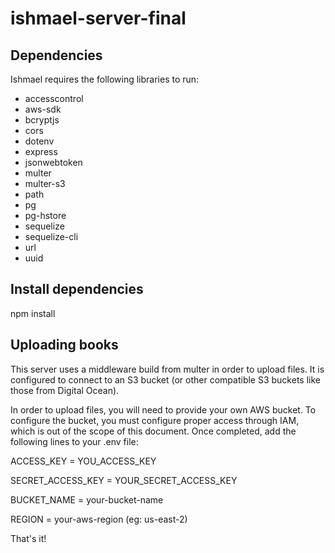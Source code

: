 # ishmael-server-final

## Dependencies
Ishmael requires the following libraries to run:

* accesscontrol
* aws-sdk
* bcryptjs
* cors
* dotenv
* express
* jsonwebtoken
* multer
* multer-s3
* path
* pg
* pg-hstore
* sequelize
* sequelize-cli
* url
* uuid

## Install dependencies
npm install

## Uploading books
This server uses a middleware build from multer in order to upload files. It is configured to connect to an S3 bucket (or other compatible S3 buckets like those from Digital Ocean). 

In order to upload files, you will need to provide your own AWS bucket. To configure the bucket, you must configure proper access through IAM, which is out of the scope of this document. Once completed, add the following lines to your .env file:

ACCESS_KEY = YOU_ACCESS_KEY

SECRET_ACCESS_KEY = YOUR_SECRET_ACCESS_KEY

BUCKET_NAME = your-bucket-name

REGION = your-aws-region (eg: us-east-2)

That's it!